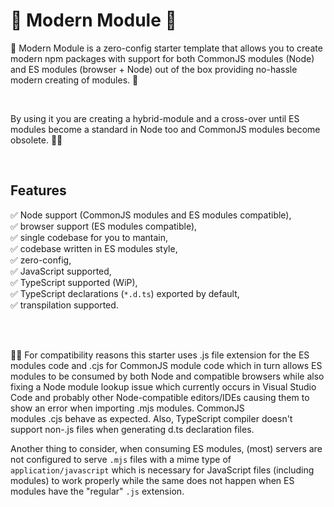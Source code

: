 # 🤖 Modern Module 🌠

🤖 Modern Module is a zero-config starter template that allows you to create modern npm packages with support for both CommonJS modules (Node) and ES modules (browser + Node) out of the box providing no-hassle modern creating of modules. 🌠

<br>

By using it you are creating a hybrid-module and a cross-over until ES modules become a standard in Node too and CommonJS modules become obsolete. 🤸‍♂️

<br>

## Features

✅ Node support (CommonJS modules and ES modules compatible),  
✅ browser support (ES modules compatible),  
✅ single codebase for you to mantain,  
✅ codebase written in ES modules style,  
✅ zero-config,  
✅ JavaScript supported,  
✅ TypeScript supported (WiP),  
✅ TypeScript declarations (`*.d.ts`) exported by default,  
✅ transpilation supported.

<br>
<br>

🙋‍♂️ For compatibility reasons this starter uses .js file extension for the ES modules code and .cjs for CommonJS module code which in turn allows ES modules to be consumed by both Node and compatible browsers while also fixing a Node module lookup issue which currently occurs in Visual Studio Code and probably other Node-compatible editors/IDEs causing them to show an error when importing .mjs modules. CommonJS modules .cjs behave as expected. Also, TypeScript compiler doesn't support non-.js files when generating d.ts declaration files.

Another thing to consider, when consuming ES modules, (most) servers are not configured to serve `.mjs` files with a mime type of `application/javascript` which is necessary for JavaScript files (including modules) to work properly while the same does not happen when ES modules have the "regular" `.js` extension.
